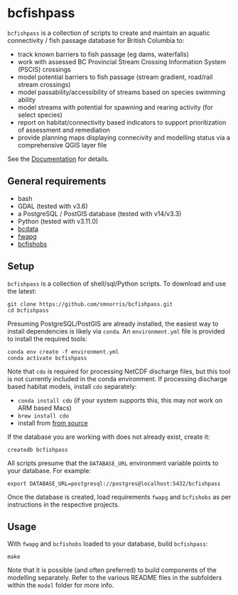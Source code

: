 # bcfishpass

`bcfishpass` is a collection of scripts to create and maintain an aquatic connectivity / fish passage database for British Columbia to:

- track known barriers to fish passage (eg dams, waterfalls)
- work with assessed BC Provincial Stream Crossing Information System (PSCIS) crossings
- model potential barriers to fish passage (stream gradient, road/rail stream crossings)
- model passability/accessibility of streams based on species swimming ability
- model streams with potential for spawning and rearing activity (for select species)
- report on habitat/connectivity based indicators to support prioritization of assessment and remediation
- provide planning maps displaying connecivity and modelling status via a comprehensive QGIS layer file


See the [Documentation](https://smnorris.github.io/bcfishpass/) for details.

## General requirements

- bash
- GDAL (tested with v3.6)
- a PostgreSQL / PostGIS database (tested with v14/v3.3)
- Python (tested with v3.11.0)
- [bcdata](https://github.com/smnorris/bcdata)
- [fwapg](https://github.com/smnorris/fwapg)
- [bcfishobs](https://github.com/smnorris/bcfishobs)


## Setup

`bcfishpass` is a collection of shell/sql/Python scripts. To download and use the latest:

    git clone https://github.com/smnorris/bcfishpass.git
    cd bcfishpass

Presuming PostgreSQL/PostGIS are already installed, the easiest way to install dependencies is likely via `conda`.
An `environment.yml` file is provided to install the required tools:

    conda env create -f environment.yml
    conda activate bcfishpass

Note that `cdo` is required for processing NetCDF discharge files, but this tool is not currently included in the conda environment.
If processing discharge based habitat models, install `cdo` separately:

- `conda install cdo` (if your system supports this, this may not work on ARM based Macs) 
- `brew install cdo` 
- install from [from source](https://code.mpimet.mpg.de/projects/cdo/wiki/Cdo#Download-Compile-Install)

If the database you are working with does not already exist, create it:

    createdb bcfishpass

All scripts presume that the `DATABASE_URL` environment variable points to your database. For example:

    export DATABASE_URL=postgresql://postgres@localhost:5432/bcfishpass

Once the database is created, load requirements `fwapg` and `bcfishobs` as per instructions in the respective projects.


## Usage

With `fwapg` and `bcfishobs` loaded to your database, build `bcfishpass`:

    make

Note that it is possible (and often preferred) to build components of the modelling separately. 
Refer to the various README files in the subfolders within the `model` folder for more info.
